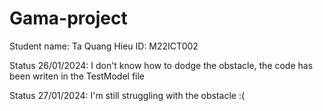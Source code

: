 # Gama-project

Student name: Ta Quang Hieu
ID: M22ICT002

Status 26/01/2024: I don't know how to dodge the obstacle, the code has been writen in the TestModel file

Status 27/01/2024: I'm still struggling with the obstacle :(
